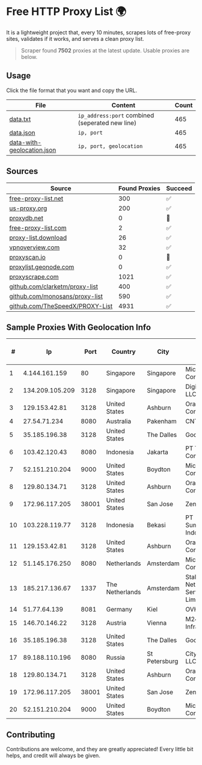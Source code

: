 
# Free HTTP Proxy List 🌍

It is a lightweight project that, every 10 minutes, scrapes lots of free-proxy sites, validates if it works, and serves a clean proxy list.


> Scraper found **7502** proxies at the latest update. Usable proxies are below.

## Usage

Click the file format that you want and copy the URL.


|File|Content|Count|
|----|-------|-----|
|[data.txt](https://raw.githubusercontent.com/themiralay/Proxy-List-World/master/data.txt)|`ip_address:port` combined (seperated new line)|465|
|[data.json](https://raw.githubusercontent.com/themiralay/Proxy-List-World/master/data.json)|`ip, port`|465|
|[data-with-geolocation.json](https://raw.githubusercontent.com/themiralay/Proxy-List-World/master/data-with-geolocation.json)|`ip, port, geolocation`|465|

## Sources

|Source|Found Proxies|Succeed|
|------|-------------|-------|
|[free-proxy-list.net](https://free-proxy-list.net)|300|✅|
|[us-proxy.org](https://www.us-proxy.org)|200|✅|
|[proxydb.net](http://proxydb.net)|0|🚫|
|[free-proxy-list.com](https://free-proxy-list.com/?page=&port=&type%5B%5D=http&type%5B%5D=https&up_time=0&search=Search)|2|✅|
|[proxy-list.download](https://www.proxy-list.download/HTTP)|26|✅|
|[vpnoverview.com](https://vpnoverview.com/privacy/anonymous-browsing/free-proxy-servers)|32|✅|
|[proxyscan.io](https://www.proxyscan.io)|0|🚫|
|[proxylist.geonode.com](https://proxylist.geonode.com/api/proxy-list?limit=300&page=1&sort_by=lastChecked&sort_type=desc&protocols=http,https)|0|✅|
|[proxyscrape.com](https://api.proxyscrape.com/v2/?request=displayproxies&protocol=http&timeout=10000&country=all&ssl=all&anonymity=all)|1021|✅|
|[github.com/clarketm/proxy-list](https://raw.githubusercontent.com/clarketm/proxy-list/master/proxy-list-raw.txt)|400|✅|
|[github.com/monosans/proxy-list](https://raw.githubusercontent.com/monosans/proxy-list/main/proxies/http.txt)|590|✅|
|[github.com/TheSpeedX/PROXY-List](https://raw.githubusercontent.com/TheSpeedX/PROXY-List/master/http.txt)|4931|✅|


## Sample Proxies With Geolocation Info

|#|Ip|Port|Country|City|Internet Service Provider|
|-|--|----|-------|----|-------------------------|
|1|4.144.161.159|80|Singapore|Singapore|Microsoft Corporation|
|2|134.209.105.209|3128|Singapore|Singapore|DigitalOcean, LLC|
|3|129.153.42.81|3128|United States|Ashburn|Oracle Corporation|
|4|27.54.71.234|8080|Australia|Pakenham|CNTC|
|5|35.185.196.38|3128|United States|The Dalles|Google LLC|
|6|103.42.120.43|8080|Indonesia|Jakarta|PT Transhybrid Communication|
|7|52.151.210.204|9000|United States|Boydton|Microsoft Corporation|
|8|129.80.134.71|3128|United States|Ashburn|Oracle Corporation|
|9|172.96.117.205|38001|United States|San Jose|Zenlayer Inc|
|10|103.228.119.77|3128|Indonesia|Bekasi|PT SumberKoneksi Indotelematika|
|11|129.153.42.81|3128|United States|Ashburn|Oracle Corporation|
|12|51.145.176.250|8080|Netherlands|Amsterdam|Microsoft Corporation|
|13|185.217.136.67|1337|The Netherlands|Amsterdam|Stallion Network Services Limited|
|14|51.77.64.139|8081|Germany|Kiel|OVH SAS|
|15|146.70.146.22|3128|Austria|Vienna|M247 Europe Infra|
|16|35.185.196.38|3128|United States|The Dalles|Google LLC|
|17|89.188.110.196|8080|Russia|St Petersburg|Citytelecom LLC|
|18|129.80.134.71|3128|United States|Ashburn|Oracle Corporation|
|19|172.96.117.205|38001|United States|San Jose|Zenlayer Inc|
|20|52.151.210.204|9000|United States|Boydton|Microsoft Corporation|



## Contributing

Contributions are welcome, and they are greatly appreciated! Every
little bit helps, and credit will always be given.


